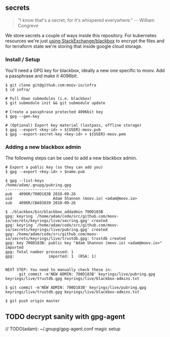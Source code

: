 ## secrets

> "I know that's a secret, for it's whispered everywhere." -- William Congreve

We store secrets a couple of ways inside this repository. For kubernetes resources we're just [using StackExchange/blackbox](https://github.com/StackExchange/blackbox) to encrypt the files and for terraform state we're storing that inside google cloud storage.

### Install / Setup

You'll need a GPG key for blackbox, ideally a new one specific to moov. Add a passphrase and make it 4096bit.

```
$ git clone git@github.com:moov-io/infra
$ cd infra/

# Pull down submodules (i.e. blackbox)
$ git submodule init && git submodule update

# Create a passphrase protected 4096bit key
$ gpg --gen-key

# (Optional) Export key material (lastpass, offline storage)
$ gpg --export <key-id> > ${USER}-moov.pub
$ gpg --export-secret-key <key-id> > ${USER}-moov.pem
```

### Adding a new blackbox admin

The following steps can be used to add a new blackbox admin.

```
# Export a public key (so they can add you)
$ gpg --export <key-id> > $name.pub

$ gpg --list-keys
/home/adam/.gnupg/pubring.gpg
-----------------------------
pub   4096R/700D183B 2018-09-26
uid                  Adam Shannon (moov.io) <adam@moov.io>
sub   4096R/CBA93839 2018-09-26

$ ./blackbox/bin/blackbox_addadmin 700D183B
gpg: keyring `/home/adam/code/src/github.com/moov-io/secrets/keyrings/live/secring.gpg' created
gpg: keyring `/home/adam/code/src/github.com/moov-io/secrets/keyrings/live/pubring.gpg' created
gpg: /home/adam/code/src/github.com/moov-io/secrets/keyrings/live/trustdb.gpg: trustdb created
gpg: key 700D183B: public key "Adam Shannon (moov.io) <adam@moov.io>" imported
gpg: Total number processed: 1
gpg:               imported: 1  (RSA: 1)


NEXT STEP: You need to manually check these in:
      git commit -m'NEW ADMIN: 700D183B' keyrings/live/pubring.gpg keyrings/live/trustdb.gpg keyrings/live/blackbox-admins.txt

$ git commit -m'NEW ADMIN: 700D183B' keyrings/live/pubring.gpg keyrings/live/trustdb.gpg keyrings/live/blackbox-admins.txt

$ git push origin master
```

## TODO decrypt sanity with gpg-agent

// TODO(adam): ~/.gnupg/gpg-agent.conf magic setup
